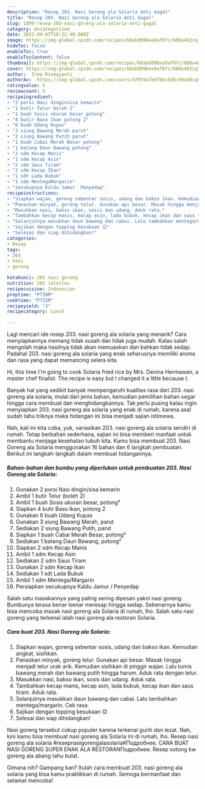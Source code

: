 ```yaml
---
description: "Resep 203. Nasi Goreng ala Solaria Anti Gagal"
title: "Resep 203. Nasi Goreng ala Solaria Anti Gagal"
slug: 1899-resep-203-nasi-goreng-ala-solaria-anti-gagal
category: Uncategorized
date: 2021-09-07T10:22:40.860Z
image: https://img-global.cpcdn.com/recipes/60abd096ea9af07c/680x482cq70/203-nasi-goreng-ala-solaria-foto-resep-utama.jpg
hideToc: false
enableToc: true
enableTocContent: false
thumbnail: https://img-global.cpcdn.com/recipes/60abd096ea9af07c/680x482cq70/203-nasi-goreng-ala-solaria-foto-resep-utama.jpg
cover: https://img-global.cpcdn.com/recipes/60abd096ea9af07c/680x482cq70/203-nasi-goreng-ala-solaria-foto-resep-utama.jpg
author:  Irma Rismayanti
authorAv:  https://img-global.cpcdn.com/users/479fda7e8764c5d8/60x60cq50/avatar.jpg
ratingvalue: 5
reviewcount: 5
recipeingredient:
- "2 porsi Nasi dinginsisa kemarin"
- "1 butir Telur boleh 2"
- "1 buah Sosis ukuran besar potong"
- "4 butir Baso Ikan potong 2"
- "6 buah Udang Kupas"
- "3 siung Bawang Merah parut"
- "2 siung Bawang Putih parut"
- "1 buah Cabai Merah Besar potong"
- "1 batang Daun Bawang potong"
- "2 sdm Kecap Manis"
- "1 sdm Kecap Asin"
- "2 sdm Saus Tiram"
- "2 sdm Kecap Ikan"
- "1 sdt Lada Bubuk"
- "1 sdm MentegaMargarin"
- "secukupnya Kaldu Jamur  Penyedap"
recipeinstructions:
- "Siapkan wajan, goreng sebentar sosis, udang dan bakso ikan. Kemudian angkat, sisihkan."
- "Panaskan minyak, goreng telur. Gunakan api besar. Masak hingga menjadi telur urak arik. Kemudian sisihkan di pinggir wajan. Lalu tumis bawang merah dan bawang putih hingga harum. Aduk rata dengan telur."
- "Masukkan nasi, bakso ikan, sosis dan udang. Aduk rata."
- "Tambahkan kecap manis, kecap asin, lada bubuk, kecap ikan dan saus tiram. Aduk rata."
- "Selanjutnya masukkan daun bawang dan cabai. Lalu tambahkan mentega/margarin. Cek rasa."
- "Sajikan dengan topping kesukaan 😊"
- "Selesai dan siap dihidangkan!"
categories:
- Resep
tags:
- 203
- nasi
- goreng

katakunci: 203 nasi goreng 
nutrition: 202 calories
recipecuisine: Indonesian
preptime: "PT38M"
cooktime: "PT35M"
recipeyield: "3"
recipecategory: Lunch

---
```



Lagi mencari ide resep 203. nasi goreng ala solaria yang menarik? Cara menyiapkannya memang tidak susah dan tidak juga mudah. Kalau salah mengolah maka hasilnya tidak akan memuaskan dan bahkan tidak sedap. Padahal 203. nasi goreng ala solaria yang enak seharusnya memiliki aroma dan rasa yang dapat memancing selera kita.


Hi, this time I&#39;m going to cook Solaria fried rice by Mrs. Devina Hermawan, a master chef finalist. The recipe is easy but I changed it a little because I.

Banyak hal yang sedikit banyak mempengaruhi kualitas rasa dari 203. nasi goreng ala solaria, mulai dari jenis bahan, kemudian pemilihan bahan segar hingga cara membuat dan menghidangkannya. Tak perlu pusing kalau ingin menyiapkan 203. nasi goreng ala solaria yang enak di rumah, karena asal sudah tahu triknya maka hidangan ini bisa menjadi sajian istimewa.


Nah, kali ini kita coba, yuk, variasikan 203. nasi goreng ala solaria sendiri di rumah. Tetap berbahan sederhana, sajian ini bisa memberi manfaat untuk membantu menjaga kesehatan tubuh kita. Kamu bisa membuat 203. Nasi Goreng ala Solaria menggunakan 16 bahan dan 6 langkah pembuatan. Berikut ini langkah-langkah dalam membuat hidangannya.

<!--inarticleads1-->

##### Bahan-bahan dan bumbu yang diperlukan untuk pembuatan 203. Nasi Goreng ala Solaria:

1. Gunakan 2 porsi Nasi dingin/sisa kemarin
1. Ambil 1 butir Telur (boleh 2)
1. Ambil 1 buah Sosis ukuran besar, potong²
1. Siapkan 4 butir Baso Ikan, potong 2
1. Gunakan 6 buah Udang Kupas
1. Gunakan 3 siung Bawang Merah, parut
1. Sediakan 2 siung Bawang Putih, parut
1. Siapkan 1 buah Cabai Merah Besar, potong²
1. Sediakan 1 batang Daun Bawang, potong²
1. Siapkan 2 sdm Kecap Manis
1. Ambil 1 sdm Kecap Asin
1. Sediakan 2 sdm Saus Tiram
1. Gunakan 2 sdm Kecap Ikan
1. Sediakan 1 sdt Lada Bubuk
1. Ambil 1 sdm Mentega/Margarin
1. Persiapkan secukupnya Kaldu Jamur / Penyedap


Salah satu masakannya yang paling sering dipesan yakni nasi goreng. Bumbunya terasa benar-benar meresap hingga sedap. Sebenarnya kamu bisa mencoba masak nasi goreng ala Solaria di rumah, lho. Salah satu nasi goreng yang terkenal ialah nasi goreng ala restoran Solaria. 

<!--inarticleads2-->

##### Cara buat 203. Nasi Goreng ala Solaria:

1. Siapkan wajan, goreng sebentar sosis, udang dan bakso ikan. Kemudian angkat, sisihkan.
1. Panaskan minyak, goreng telur. Gunakan api besar. Masak hingga menjadi telur urak arik. Kemudian sisihkan di pinggir wajan. Lalu tumis bawang merah dan bawang putih hingga harum. Aduk rata dengan telur.
1. Masukkan nasi, bakso ikan, sosis dan udang. Aduk rata.
1. Tambahkan kecap manis, kecap asin, lada bubuk, kecap ikan dan saus tiram. Aduk rata.
1. Selanjutnya masukkan daun bawang dan cabai. Lalu tambahkan mentega/margarin. Cek rasa.
1. Sajikan dengan topping kesukaan 😊
1. Selesai dan siap dihidangkan!

Nasi goreng tersebut cukup populer karena terkenal gurih dan lezat. Nah, kini kamu bisa membuat nasi goreng ala Solaria ini di rumah, lho. Resep nasi goreng ala solaria #resepnasigorengalasolaria#Подробнее. CARA BUAT NASI GORENG SUPER ENAK ALA RESTORANПодробнее. Resep sotong kw goreng ala abang tahu bulat. 

Gimana nih? Gampang kan? Itulah cara membuat 203. nasi goreng ala solaria yang bisa kamu praktikkan di rumah. Semoga bermanfaat dan selamat mencoba!
